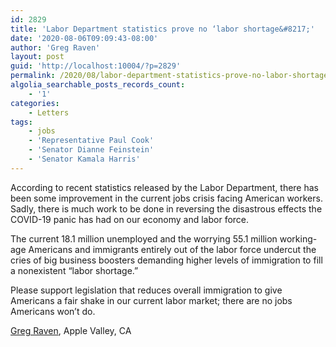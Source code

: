 ```yaml
---
id: 2829
title: 'Labor Department statistics prove no ‘labor shortage&#8217;'
date: '2020-08-06T09:09:43-08:00'
author: 'Greg Raven'
layout: post
guid: 'http://localhost:10004/?p=2829'
permalink: /2020/08/labor-department-statistics-prove-no-labor-shortage/
algolia_searchable_posts_records_count:
    - '1'
categories:
    - Letters
tags:
    - jobs
    - 'Representative Paul Cook'
    - 'Senator Dianne Feinstein'
    - 'Senator Kamala Harris'
---
```


According to recent statistics released by the Labor Department, there has been some improvement in the current jobs crisis facing American workers. Sadly, there is much work to be done in reversing the disastrous effects the COVID-19 panic has had on our economy and labor force.

The current 18.1 million unemployed and the worrying 55.1 million working-age Americans and immigrants entirely out of the labor force undercut the cries of big business boosters demanding higher levels of immigration to fill a nonexistent “labor shortage.”

Please support legislation that reduces overall immigration to give Americans a fair shake in our current labor market; there are no jobs Americans won’t do.

[Greg Raven](https://www.gregraven.org/), Apple Valley, CA